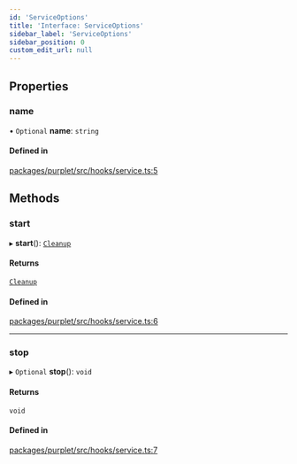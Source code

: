 ```yaml
---
id: 'ServiceOptions'
title: 'Interface: ServiceOptions'
sidebar_label: 'ServiceOptions'
sidebar_position: 0
custom_edit_url: null
---
```


## Properties

### name

• `Optional` **name**: `string`

#### Defined in

[packages/purplet/src/hooks/service.ts:5](https://github.com/CRBT-Team/Purplet/blob/b72b1ee/packages/purplet/src/hooks/service.ts#L5)

## Methods

### start

▸ **start**(): [`Cleanup`](../modules.md#cleanup)

#### Returns

[`Cleanup`](../modules.md#cleanup)

#### Defined in

[packages/purplet/src/hooks/service.ts:6](https://github.com/CRBT-Team/Purplet/blob/b72b1ee/packages/purplet/src/hooks/service.ts#L6)

---

### stop

▸ `Optional` **stop**(): `void`

#### Returns

`void`

#### Defined in

[packages/purplet/src/hooks/service.ts:7](https://github.com/CRBT-Team/Purplet/blob/b72b1ee/packages/purplet/src/hooks/service.ts#L7)
